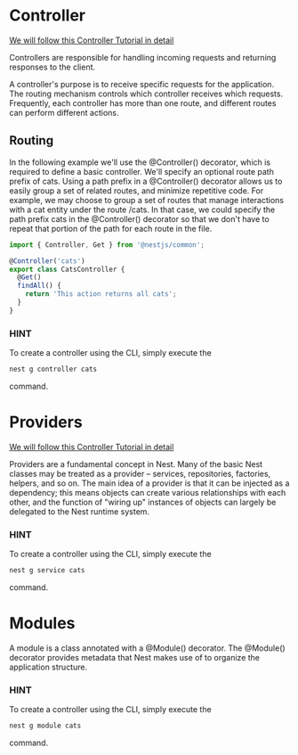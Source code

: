 # Controller

[We will follow this Controller Tutorial in detail](https://docs.nestjs.com/controllers)

Controllers are responsible for handling incoming requests and returning responses to the client.

A controller's purpose is to receive specific requests for the application. The routing mechanism controls which controller receives which requests. Frequently, each controller has more than one route, and different routes can perform different actions.

## Routing

In the following example we'll use the @Controller() decorator, which is required to define a basic controller. We'll specify an optional route path prefix of cats. Using a path prefix in a @Controller() decorator allows us to easily group a set of related routes, and minimize repetitive code. For example, we may choose to group a set of routes that manage interactions with a cat entity under the route /cats. In that case, we could specify the path prefix cats in the @Controller() decorator so that we don't have to repeat that portion of the path for each route in the file.

```typescript
import { Controller, Get } from '@nestjs/common';

@Controller('cats')
export class CatsController {
  @Get()
  findAll() {
    return 'This action returns all cats';
  }
}
```

### HINT

To create a controller using the CLI, simply execute the

```bash
nest g controller cats
```

command.

# Providers

[We will follow this Controller Tutorial in detail](https://docs.nestjs.com/providers)

Providers are a fundamental concept in Nest. Many of the basic Nest classes may be treated as a provider – services, repositories, factories, helpers, and so on. The main idea of a provider is that it can be injected as a dependency; this means objects can create various relationships with each other, and the function of "wiring up" instances of objects can largely be delegated to the Nest runtime system.

### HINT

To create a controller using the CLI, simply execute the

```bash
nest g service cats
```

command.

# Modules

A module is a class annotated with a @Module() decorator. The @Module() decorator provides metadata that Nest makes use of to organize the application structure.

### HINT

To create a controller using the CLI, simply execute the

```bash
nest g module cats
```

command.
